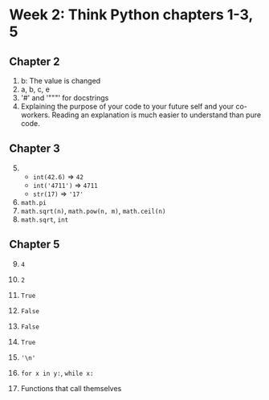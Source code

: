 # Week 2: Think Python chapters 1-3, 5

## Chapter 2
1. b: The value is changed
2. a, b, c, e
3. '#' and '"""' for docstrings
4. Explaining the purpose of your code to your future self and your co-workers.
   Reading an explanation is much easier to understand than pure code.

## Chapter 3
5.   * `int(42.6)` => `42`
     * `int('4711')` => `4711`
     * `str(17)` => `'17'`
6. `math.pi`
7. `math.sqrt(n)`, `math.pow(n, m)`, `math.ceil(n)`
8. `math.sqrt`, `int`

## Chapter 5

9.  `4`
10. `2`
11. `True`
12. `False`
13. `False`
14. `True`

15. `'\n'`
16. `for x in y:`, `while x:`
17. Functions that call themselves